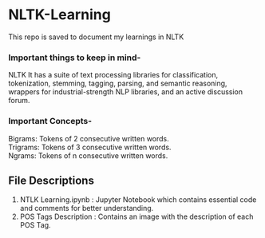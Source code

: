 # NLTK-Learning
This repo is saved to document my learnings in NLTK

### Important things to keep in mind-

NLTK It has a suite of text processing libraries for classification, tokenization, stemming, tagging, parsing, and semantic reasoning, wrappers for industrial-strength NLP libraries, and an active discussion forum. 
 
### Important Concepts- 
Bigrams: Tokens of 2 consecutive written words.</br>
Trigrams: Tokens of 3 consecutive written words.</br>
Ngrams: Tokens of n consecutive written words. 

## File Descriptions
1. NTLK Learning.ipynb : Jupyter Notebook which contains essential code and comments for better understanding. </br>
2. POS Tags Description : Contains an image with the description of each POS Tag. 
